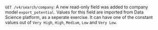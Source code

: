 `GET /v4/search/company`: A new read-only field was added to company model `export_potential`. Values for this field are imported from Data Science platform, as a seperate exercise. It can have one of the constant values out of `Very High`, `High`, `Medium`, `Low` and `Very Low`.